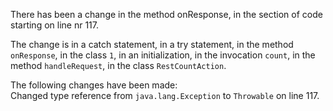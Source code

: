 There has been a change in the method onResponse, in the section of code starting on line nr 117.
  
The change is in a catch statement, in a try statement, in the method ```onResponse```, in the class ```1```, in an initialization, in the invocation ```count```, in the method ```handleRequest```, in the class ```RestCountAction```.
  
The following changes have been made:  
Changed type reference from ```java.lang.Exception``` to ```Throwable``` on line 117.  
